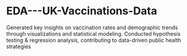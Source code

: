 # EDA---UK-Vaccinations-Data
Generated key insights on vaccination rates and demographic trends through visualizations and statistical modeling. Conducted hypothesis testing &amp; regression analysis, contributing to data-driven public health strategies
